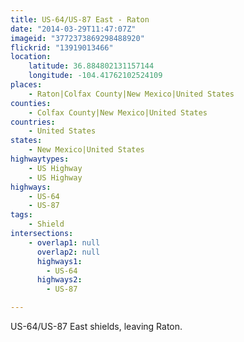 ```yaml
---
title: US-64/US-87 East - Raton
date: "2014-03-29T11:47:07Z"
imageid: "3772373869298488920"
flickrid: "13919013466"
location:
    latitude: 36.884802131157144
    longitude: -104.41762102524109
places:
    - Raton|Colfax County|New Mexico|United States
counties:
    - Colfax County|New Mexico|United States
countries:
    - United States
states:
    - New Mexico|United States
highwaytypes:
    - US Highway
    - US Highway
highways:
    - US-64
    - US-87
tags:
    - Shield
intersections:
    - overlap1: null
      overlap2: null
      highways1:
        - US-64
      highways2:
        - US-87

---
```

US-64/US-87 East shields, leaving Raton.